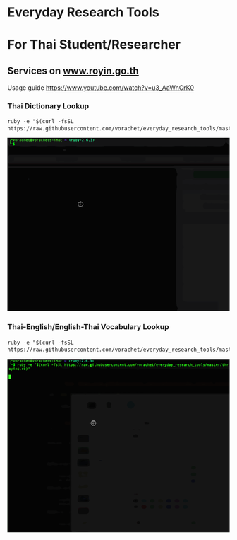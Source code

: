 # Everyday Research Tools 

# For Thai Student/Researcher

## Services on www.royin.go.th 

Usage guide 
https://www.youtube.com/watch?v=u3_AaWnCrK0

### Thai Dictionary Lookup 
```
ruby -e "$(curl -fsSL https://raw.githubusercontent.com/vorachet/everyday_research_tools/master/throyind.rb)"
```

![Demo](https://raw.githubusercontent.com/vorachet/everyday_research_tools/master/throyind.gif)

### Thai-English/English-Thai Vocabulary Lookup 
```
ruby -e "$(curl -fsSL https://raw.githubusercontent.com/vorachet/everyday_research_tools/master/throyinc.rb)"
```

![Demo](https://raw.githubusercontent.com/vorachet/everyday_research_tools/master/throyinc.gif)

